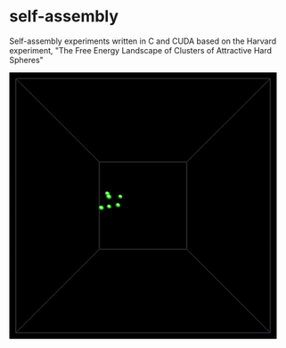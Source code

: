# self-assembly
Self-assembly experiments written in C and CUDA based on the Harvard experiment, "The Free Energy Landscape of Clusters of Attractive Hard Spheres"

<img align="center" src="https://github.com/bobbywlindsey/self-assembly/blob/master/self-assembly.gif" alt="self-assembly gif">
